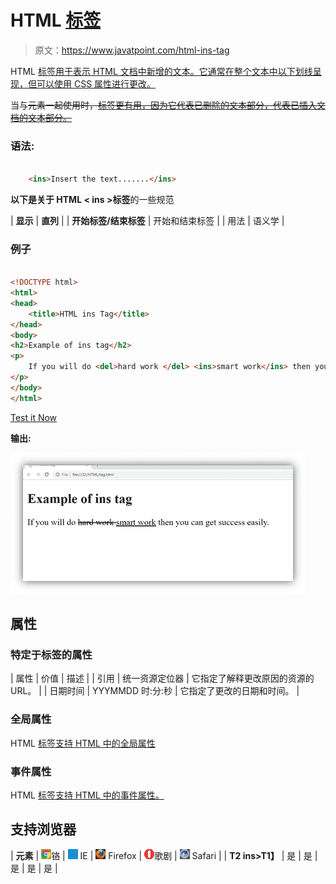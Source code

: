 # HTML <ins>标签</ins>

> 原文：<https://www.javatpoint.com/html-ins-tag>

HTML <ins>标签用于表示 HTML 文档中新增的文本。它通常在整个文本中以下划线呈现，但可以使用 CSS 属性进行更改。</ins>

当与~~元素一起使用时，<ins>标签更有用，因为它代表已删除的文本部分，<ins>代表已插入文档的文本部分。</ins></ins>~~

### 语法:

```html

    <ins>Insert the text.......</ins>

```

**以下是关于 HTML < ins >标签**的一些规范

| **显示** | **直列** |
| **开始标签/结束标签** | 开始和结束标签 |
| 用法 | 语义学 |

### 例子

```html

<!DOCTYPE html>
<html>
<head>
	<title>HTML ins Tag</title>
</head>
<body>
<h2>Example of ins tag</h2>
<p>
	If you will do <del>hard work </del> <ins>smart work</ins> then you will get success easily 
</p>
</body>
</html>

```

[Test it Now](https://www.javatpoint.com/oprweb/test.jsp?filename=htmlinstag)

**输出:**

![HTML ins tag](img/69e235d7642d709e63036e9657a516e0.png)

## 属性

### 特定于标签的属性

| 属性 | 价值 | 描述 |
| 引用 | 统一资源定位器 | 它指定了解释更改原因的资源的 URL。 |
| 日期时间 | YYYMMDD
时:分:秒 | 它指定了更改的日期和时间。 |

### 全局属性

HTML <ins>标签支持 HTML 中的全局属性</ins>

### 事件属性

HTML <ins>标签支持 HTML 中的事件属性。</ins>

## 支持浏览器

| **元素** | ![chrome browser](img/4fbdc93dc2016c5049ed108e7318df19.png)铬 | ![ie browser](img/83dd23df1fe8373fd5bf054b2c1dd88b.png) IE | ![firefox browser](img/4f001fff393888a8a807ed29b28145d1.png) Firefox | ![opera browser](img/6cad4a592cc69a052056a0577b4aac65.png)歌剧 | ![safari browser](img/a0f6a9711a92203c5dc5c127fe9c9fca.png) Safari |
| **T2 ins>T1】** | 是 | 是 | 是 | 是 | 是 |